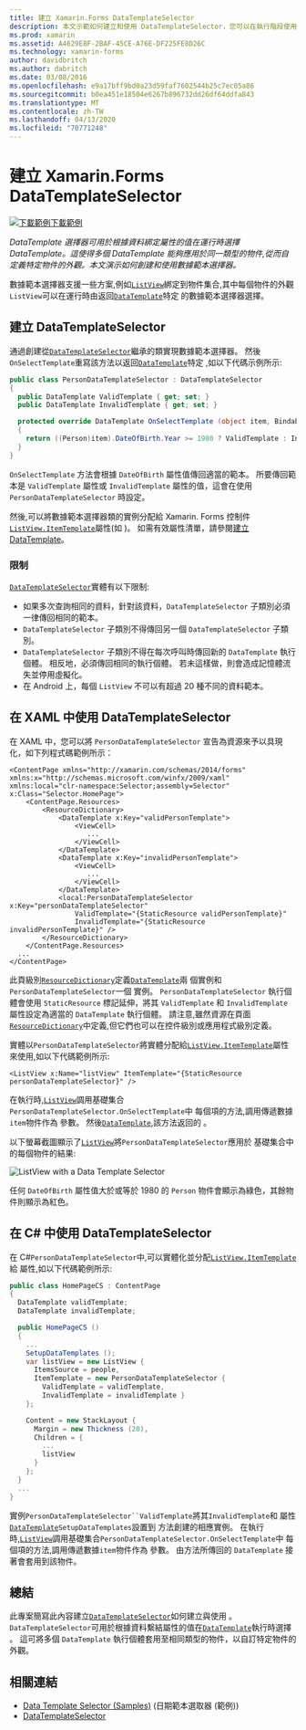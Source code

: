 ```yaml
---
title: 建立 Xamarin.Forms DataTemplateSelector
description: 本文示範如何建立和使用 DataTemplateSelector，您可以在執行階段使用它根據資料繫結屬性值來選擇 DataTemplate。
ms.prod: xamarin
ms.assetid: A4629E8F-2BAF-45CE-A76E-DF225FE8D26C
ms.technology: xamarin-forms
author: davidbritch
ms.author: dabritch
ms.date: 03/08/2016
ms.openlocfilehash: e9a17bff9bd0a23d59faf7602544b25c7ec05a86
ms.sourcegitcommit: b0ea451e18504e6267b896732dd26df64ddfa843
ms.translationtype: MT
ms.contentlocale: zh-TW
ms.lasthandoff: 04/13/2020
ms.locfileid: "70771248"
---
```

# <a name="creating-a-xamarinforms-datatemplateselector"></a>建立 Xamarin.Forms DataTemplateSelector

[![下載範例](~/media/shared/download.png)下載範例](https://docs.microsoft.com/samples/xamarin/xamarin-forms-samples/templates-datatemplateselector)

_DataTemplate 選擇器可用於根據資料綁定屬性的值在運行時選擇DataTemplate。這使得多個 DataTemplate 能夠應用於同一類型的物件,從而自定義特定物件的外觀。本文演示如何創建和使用數據範本選擇器。_

數據範本選擇器支援一些方案,例如[`ListView`](xref:Xamarin.Forms.ListView)綁定到物件集合,其中每個物件的外觀`ListView`可以在運行時由返回[`DataTemplate`](xref:Xamarin.Forms.DataTemplate)特定 的數據範本選擇器選擇。

## <a name="creating-a-datatemplateselector"></a>建立 DataTemplateSelector

通過創建從[`DataTemplateSelector`](xref:Xamarin.Forms.DataTemplateSelector)繼承的類實現數據範本選擇器。 然後`OnSelectTemplate`重寫該方法以返回[`DataTemplate`](xref:Xamarin.Forms.DataTemplate)特定 ,如以下代碼示例所示:

```csharp
public class PersonDataTemplateSelector : DataTemplateSelector
{
  public DataTemplate ValidTemplate { get; set; }
  public DataTemplate InvalidTemplate { get; set; }

  protected override DataTemplate OnSelectTemplate (object item, BindableObject container)
  {
    return ((Person)item).DateOfBirth.Year >= 1980 ? ValidTemplate : InvalidTemplate;
  }
}
```

`OnSelectTemplate` 方法會根據 `DateOfBirth` 屬性值傳回適當的範本。 所要傳回範本是 `ValidTemplate` 屬性或 `InvalidTemplate` 屬性的值，這會在使用 `PersonDataTemplateSelector` 時設定。

然後,可以將數據範本選擇器類的實例分配給 Xamarin. Forms 控制件[`ListView.ItemTemplate`](xref:Xamarin.Forms.ItemsView`1)屬性(如 )。 如需有效屬性清單，請參閱[建立 DataTemplate](~/xamarin-forms/app-fundamentals/templates/data-templates/creating.md)。

### <a name="limitations"></a>限制

[`DataTemplateSelector`](xref:Xamarin.Forms.DataTemplateSelector)實體有以下限制:

- 如果多次查詢相同的資料，針對該資料，`DataTemplateSelector` 子類別必須一律傳回相同的範本。
- `DataTemplateSelector` 子類別不得傳回另一個 `DataTemplateSelector` 子類別。
- `DataTemplateSelector` 子類別不得在每次呼叫時傳回新的 `DataTemplate` 執行個體。 相反地，必須傳回相同的執行個體。 若未這樣做，則會造成記憶體流失並停用虛擬化。
- 在 Android 上，每個 `ListView` 不可以有超過 20 種不同的資料範本。

## <a name="consuming-a-datatemplateselector-in-xaml"></a>在 XAML 中使用 DataTemplateSelector

在 XAML 中，您可以將 `PersonDataTemplateSelector` 宣告為資源來予以具現化，如下列程式碼範例所示：

```xaml
<ContentPage xmlns="http://xamarin.com/schemas/2014/forms" xmlns:x="http://schemas.microsoft.com/winfx/2009/xaml" xmlns:local="clr-namespace:Selector;assembly=Selector" x:Class="Selector.HomePage">
    <ContentPage.Resources>
        <ResourceDictionary>
            <DataTemplate x:Key="validPersonTemplate">
                <ViewCell>
                   ...
                </ViewCell>
            </DataTemplate>
            <DataTemplate x:Key="invalidPersonTemplate">
                <ViewCell>
                   ...
                </ViewCell>
            </DataTemplate>
            <local:PersonDataTemplateSelector x:Key="personDataTemplateSelector"
                ValidTemplate="{StaticResource validPersonTemplate}"
                InvalidTemplate="{StaticResource invalidPersonTemplate}" />
        </ResourceDictionary>
    </ContentPage.Resources>
  ...
</ContentPage>
```

此頁級別[`ResourceDictionary`](xref:Xamarin.Forms.ResourceDictionary)定義[`DataTemplate`](xref:Xamarin.Forms.DataTemplate)兩 個實例和`PersonDataTemplateSelector`一個 實例。 `PersonDataTemplateSelector` 執行個體會使用 `StaticResource` 標記延伸，將其 `ValidTemplate` 和 `InvalidTemplate` 屬性設定為適當的 `DataTemplate` 執行個體。 請注意,雖然資源在頁面[`ResourceDictionary`](xref:Xamarin.Forms.ResourceDictionary)中定義,但它們也可以在控件級別或應用程式級別定義。

實體以`PersonDataTemplateSelector`將實體分配給[`ListView.ItemTemplate`](xref:Xamarin.Forms.ItemsView`1)屬性來使用,如以下代碼範例所示:

```xaml
<ListView x:Name="listView" ItemTemplate="{StaticResource personDataTemplateSelector}" />
```

在執行時,[`ListView`](xref:Xamarin.Forms.ListView)調用基礎集合`PersonDataTemplateSelector.OnSelectTemplate`中 每個項的方法,調用傳遞數據`item`物件作為 參數。 然後[`DataTemplate`](xref:Xamarin.Forms.DataTemplate),該方法返回的 。

以下螢幕截圖顯示了[`ListView`](xref:Xamarin.Forms.ListView)將`PersonDataTemplateSelector`應用於 基礎集合中的每個物件的結果:

![](selector-images/data-template-selector.png "ListView with a Data Template Selector")

任何 `DateOfBirth` 屬性值大於或等於 1980 的 `Person` 物件會顯示為綠色，其餘物件則顯示為紅色。

## <a name="consuming-a-datatemplateselector-in-cnum"></a>在 C&num; 中使用 DataTemplateSelector

在 C#`PersonDataTemplateSelector`中,可以實體化並分配[`ListView.ItemTemplate`](xref:Xamarin.Forms.ItemsView`1)給 屬性,如以下代碼範例所示:

```csharp
public class HomePageCS : ContentPage
{
  DataTemplate validTemplate;
  DataTemplate invalidTemplate;

  public HomePageCS ()
  {
    ...
    SetupDataTemplates ();
    var listView = new ListView {
      ItemsSource = people,
      ItemTemplate = new PersonDataTemplateSelector {
        ValidTemplate = validTemplate,
        InvalidTemplate = invalidTemplate }
    };

    Content = new StackLayout {
      Margin = new Thickness (20),
      Children = {
        ...
        listView
      }
    };
  }
  ...  
}
```

實例`PersonDataTemplateSelector``ValidTemplate`將其`InvalidTemplate`和 屬性[`DataTemplate`](xref:Xamarin.Forms.DataTemplate)`SetupDataTemplates`設置到 方法創建的相應實例。 在執行時,[`ListView`](xref:Xamarin.Forms.ListView)調用基礎集合`PersonDataTemplateSelector.OnSelectTemplate`中 每個項的方法,調用傳遞數據`item`物件作為 參數。 由方法所傳回的 `DataTemplate` 接著會套用到該物件。

## <a name="summary"></a>總結

此專案簡寫此內容建立[`DataTemplateSelector`](xref:Xamarin.Forms.DataTemplateSelector)如何建立與使用 。 `DataTemplateSelector`可用於根據資料繫結屬性的值在[`DataTemplate`](xref:Xamarin.Forms.DataTemplate)執行時選擇 。 這可將多個 `DataTemplate` 執行個體套用至相同類型的物件，以自訂特定物件的外觀。

## <a name="related-links"></a>相關連結

- [Data Template Selector (Samples)](https://docs.microsoft.com/samples/xamarin/xamarin-forms-samples/templates-datatemplateselector) (日期範本選取器 (範例))
- [DataTemplateSelector](xref:Xamarin.Forms.DataTemplateSelector)
